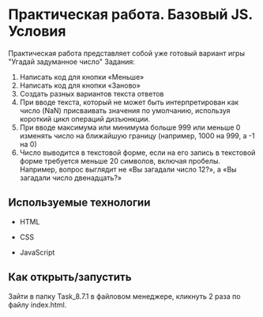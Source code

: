 # Практическая работа. Базовый JS. Условия

Практическая работа представляет собой уже готовый вариант игры "Угадай задуманное число"
Задания:
1.	Написать код для кнопки «Меньше»
2.	Написать код для кнопки «Заново»
3.	Создать разных вариантов текста ответов
4.	При вводе текста, который не может быть интерпретирован как число (NaN) присваивать значения по умолчанию, используя короткий цикл операций дизъюнкции.
5.	При вводе максимума или минимума больше 999 или меньше 0 изменять число на ближайшую границу (например, 1000 на 999, а -1 на 0)
6.	Число выводится в текстовой форме, если на его запись в текстовой форме требуется меньше 20 символов, включая пробелы. Например, вопрос выглядит не «Вы загадали число 12?», а «Вы загадали число двенадцать?»


## Используемые технологии

* HTML

* CSS 

* JavaScript 



## Как открыть/запустить

Зайти в папку Task_8.7.1 в файловом менеджере, кликнуть 2 раза по файлу index.html.
